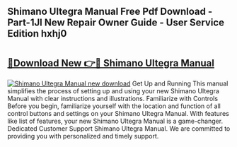 ## Shimano Ultegra Manual Free Pdf Download - Part-1Jl New Repair Owner Guide - User Service Edition hxhj0

# <h2><a href="http://bc54779.oget.top/?id=Shimano+Ultegra+Manual">🔗Download New 👉🔴 Shimano Ultegra Manual</a></h2>

[![Shimano Ultegra Manual new download](https://i.imgur.com/5g1atiW.png)](http://bc54779.oget.top/?id=Shimano+Ultegra+Manual)
Get Up and Running This manual simplifies the process of setting up and using your new Shimano Ultegra Manual with clear instructions and illustrations. Familiarize with Controls Before you begin, familiarize yourself with the location and function of all control buttons and settings on your Shimano Ultegra Manual. With features like list of features, your new Shimano Ultegra Manual is a game-changer. Dedicated Customer Support Shimano Ultegra Manual. We are committed to providing you with personalized and timely support.
